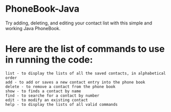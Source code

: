 # PhoneBook-Java

Try adding, deleting, and editing your contact list with this simple and working Java PhoneBook.

# Here are the list of commands to use in running the code:
    list - to display the lists of all the saved contacts, in alphabetical  order
    add - to add or saves a new contact entry into the phone book
    delete - to remove a contact from the phone book
    show - to finds a contact by name
    find - to searche for a contact by number
    edit - to modify an existing contact
    help - to display the lists of all valid commands
